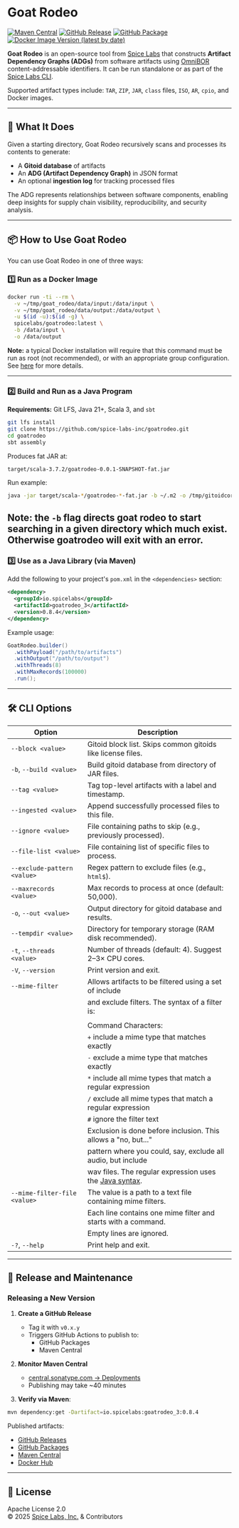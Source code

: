 # Goat Rodeo

[![Maven Central](https://img.shields.io/maven-central/v/io.spicelabs/goatrodeo_3?label=Maven%20Central)](https://central.sonatype.com/artifact/io.spicelabs/goatrodeo_3)
[![GitHub Release](https://img.shields.io/github/v/release/spice-labs-inc/goatrodeo?label=GitHub%20Release)](https://github.com/spice-labs-inc/goatrodeo/releases)
[![GitHub Package](https://img.shields.io/badge/GitHub-Packages-blue?logo=github)](https://github.com/spice-labs-inc/goatrodeo/packages/)
[![Docker Image Version (latest by date)](https://img.shields.io/docker/v/spicelabs/goatrodeo?sort=date&label=Docker%20Hub)](https://hub.docker.com/r/spicelabs/goatrodeo)

**Goat Rodeo** is an open-source tool from [Spice Labs](https://spicelabs.io) that constructs **Artifact Dependency Graphs (ADGs)** from software artifacts using [OmniBOR](https://omnibor.io) content-addressable identifiers. It can be run standalone or as part of the [Spice Labs CLI](https://github.com/spice-labs-inc/spice-labs-cli).

Supported artifact types include: `TAR`, `ZIP`, `JAR`, `class` files, `ISO`, `AR`, `cpio`, and Docker images.

---

## 🧠 What It Does

Given a starting directory, Goat Rodeo recursively scans and processes its contents to generate:

- A **Gitoid database** of artifacts
- An **ADG (Artifact Dependency Graph)** in JSON format
- An optional **ingestion log** for tracking processed files

The ADG represents relationships between software components, enabling deep insights for supply chain visibility, reproducibility, and security analysis.

---

## 📦 How to Use Goat Rodeo

You can use Goat Rodeo in one of three ways:

### 1️⃣ Run as a Docker Image

```bash
docker run -ti --rm \
  -v ~/tmp/goat_rodeo/data/input:/data/input \
  -v ~/tmp/goat_rodeo/data/output:/data/output \
  -u $(id -u):$(id -g) \
  spicelabs/goatrodeo:latest \
  -b /data/input \
  -o /data/output
```
**Note:** a typical Docker installation will require that this command must be run as root (not recommended), or with an appropriate group configuration. See [here](https://docs.docker.com/engine/install/linux-postinstall/) for more details. 

---

### 2️⃣ Build and Run as a Java Program

**Requirements:** Git LFS, Java 21+, Scala 3, and `sbt`

```bash
git lfs install
git clone https://github.com/spice-labs-inc/goatrodeo.git
cd goatrodeo
sbt assembly
```

Produces fat JAR at:

```
target/scala-3.7.2/goatrodeo-0.0.1-SNAPSHOT-fat.jar
```

Run example:

```bash
java -jar target/scala-*/goatrodeo-*-fat.jar -b ~/.m2 -o /tmp/gitoidcorpus -t 24
```
**Note:** the `-b` flag directs goat rodeo to start searching in a given directory which much exist. Otherwise goatrodeo will exit with an error.
---

### 3️⃣ Use as a Java Library (via Maven)

Add the following to your project's `pom.xml` in the `<dependencies>` section:

```xml
<dependency>
  <groupId>io.spicelabs</groupId>
  <artifactId>goatrodeo_3</artifactId>
  <version>0.8.4</version>
</dependency>
```

Example usage:

```java
GoatRodeo.builder()
  .withPayload("/path/to/artifacts")
  .withOutput("/path/to/output")
  .withThreads(8)
  .withMaxRecords(100000)
  .run();
```

---

## 🛠️ CLI Options

| Option                      | Description |
|----------------------------|-------------|
| `--block <value>`          | Gitoid block list. Skips common gitoids like license files. |
| `-b`, `--build <value>`    | Build gitoid database from directory of JAR files. |
| `--tag <value>`            | Tag top-level artifacts with a label and timestamp. |
| `--ingested <value>`       | Append successfully processed files to this file. |
| `--ignore <value>`         | File containing paths to skip (e.g., previously processed). |
| `--file-list <value>`      | File containing list of specific files to process. |
| `--exclude-pattern <value>`| Regex pattern to exclude files (e.g., `html$`). |
| `--maxrecords <value>`     | Max records to process at once (default: 50,000). |
| `-o`, `--out <value>`      | Output directory for gitoid database and results. |
| `--tempdir <value>`        | Directory for temporary storage (RAM disk recommended). |
| `-t`, `--threads <value>`  | Number of threads (default: 4). Suggest 2–3× CPU cores. |
| `-V`, `--version`          | Print version and exit. |
| `--mime-filter`            | Allows artifacts to be filtered using a set of include |
|                            | and exclude filters. The syntax of a filter is:        |
|                            | <command-char><filter-text>                            |
|                            | Command Characters:                                    |
|                            | `+` include a mime type that matches exactly |
|                            | `-` exclude a mime type that matches exactly |
|                            | `*` include all mime types that match a regular expression |
|                            | `/` exclude all mime types that match a regular expression |
|                            | `#` ignore the filter text
|                            | Exclusion is done before inclusion. This allows a "no, but..." |
|                            | pattern where you could, say, exclude all audio, but include |
|                            | wav files. The regular expression uses the [Java syntax](https://docs.oracle.com/javase/8/docs/api/java/util/regex/Pattern.html). |
| `--mime-filter-file <value>` | The value is a path to a text file containing mime filters. |
|                            | Each line contains one mime filter and starts with a command. |
|                            | Empty lines are ignored. |
| `-?`, `--help`             | Print help and exit. |

---

## 🚀 Release and Maintenance

### Releasing a New Version

1. **Create a GitHub Release**
   - Tag it with `v0.x.y`
   - Triggers GitHub Actions to publish to:
     - GitHub Packages
     - Maven Central

2. **Monitor Maven Central**
   - [central.sonatype.com → Deployments](https://central.sonatype.com)
   - Publishing may take ~40 minutes

3. **Verify via Maven**:

```bash
mvn dependency:get -Dartifact=io.spicelabs:goatrodeo_3:0.8.4
```

Published artifacts:

- [GitHub Releases](https://github.com/spice-labs-inc/goatrodeo/releases)
- [GitHub Packages](https://github.com/spice-labs-inc/goatrodeo/packages)
- [Maven Central](https://central.sonatype.com/artifact/io.spicelabs/goatrodeo_3)
- [Docker Hub](https://hub.docker.com/r/spicelabs/goatrodeo)

---

## 📜 License

Apache License 2.0  
© 2025 [Spice Labs, Inc.](https://spicelabs.io) & Contributors
